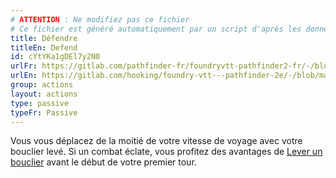 ```yaml
---
# ATTENTION : Ne modifiez pas ce fichier
# Ce fichier est généré automatiquement par un script d'après les données du module Foundry VTT officiel et de sa traduction
title: Défendre
titleEn: Defend
id: cYtYKa1gDEl7y2N0
urlFr: https://gitlab.com/pathfinder-fr/foundryvtt-pathfinder2-fr/-/blob/master/data/actions/cYtYKa1gDEl7y2N0.htm
urlEn: https://gitlab.com/hooking/foundry-vtt---pathfinder-2e/-/blob/master/packs/data/actions.db/defend.json
group: actions
layout: actions
type: passive
typeFr: Passive
---
```

Vous vous déplacez de la moitié de votre vitesse de voyage avec votre bouclier levé. Si un combat éclate, vous profitez des avantages de [Lever un bouclier](lever-un-bouclier.md) avant le début de votre premier tour.
